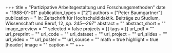 +++
title = "Partizipative Arbeitsgestaltung und Forschungsmethoden"
date = "1988-01-01"
publication_types = ["2"]
authors = ["Peter Baumgartner"]
publication = " In: Zeitschrift für Hochschuldidaktik. Beiträge zu Studium, Wissenschaft und Beruf, 12, _pp. 245--267_"
abstract = ""
abstract_short = ""
image_preview = ""
selected = false
projects = []
tags = []
url_pdf = ""
url_preprint = ""
url_code = ""
url_dataset = ""
url_project = ""
url_slides = ""
url_video = ""
url_poster = ""
url_source = ""
math = true
highlight = true
[header]
image = ""
caption = ""
+++
